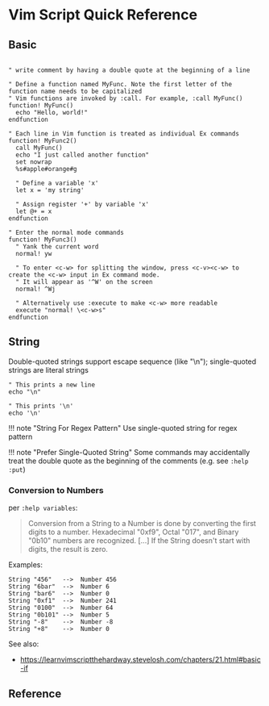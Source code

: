 # Vim Script Quick Reference

## Basic

```vim

" write comment by having a double quote at the beginning of a line

" Define a function named MyFunc. Note the first letter of the function name needs to be capitalized
" Vim functions are invoked by :call. For example, :call MyFunc()
function! MyFunc()
  echo "Hello, world!"
endfunction

" Each line in Vim function is treated as individual Ex commands
function! MyFunc2()
  call MyFunc()
  echo "I just called another function"
  set nowrap
  %s#apple#orange#g

  " Define a variable 'x'
  let x = 'my string'

  " Assign register '+' by variable 'x'
  let @+ = x
endfunction

" Enter the normal mode commands
function! MyFunc3()
  " Yank the current word
  normal! yw

  " To enter <c-w> for splitting the window, press <c-v><c-w> to create the <c-w> input in Ex command mode.
  " It will appear as '^W' on the screen
  normal! ^Wj

  " Alternatively use :execute to make <c-w> more readable
  execute "normal! \<c-w>s"
endfunction
```

## String

Double-quoted strings support escape sequence (like "\\n"); single-quoted strings are literal strings

```vim
" This prints a new line
echo "\n"

" This prints '\n'
echo '\n'
```

!!! note "String For Regex Pattern"
    Use single-quoted string for regex pattern 

!!! note "Prefer Single-Quoted String"
    Some commands may accidentally treat the double quote as the beginning of the comments (e.g. see `:help :put`)

### Conversion to Numbers

per `:help variables`:

> Conversion from a String to a Number is done by converting the first digits to a number. Hexadecimal "0xf9", Octal "017", and Binary "0b10" numbers are recognized. [...] If the String doesn't start with digits, the result is zero.

Examples:

```
String "456"   -->  Number 456 
String "6bar"  -->  Number 6 
String "bar6"  -->  Number 0
String "0xf1"  -->  Number 241
String "0100"  -->  Number 64
String "0b101" -->  Number 5
String "-8"    -->  Number -8
String "+8"    -->  Number 0
```

See also:

* https://learnvimscriptthehardway.stevelosh.com/chapters/21.html#basic-if

## Reference